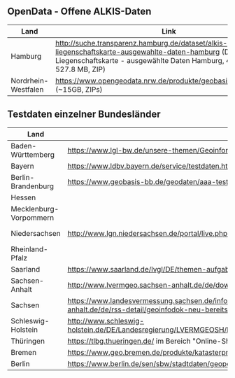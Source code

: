 ## OpenData - Offene ALKIS-Daten

|Land|Link|
|---|---|
|Hamburg|http://suche.transparenz.hamburg.de/dataset/alkis-liegenschaftskarte-ausgewahlte-daten-hamburg (Download ALKIS Liegenschaftskarte - ausgewählte Daten Hamburg, 4. Quar [...], 527.8 MB, ZIP)|
|Nordrhein-Westfalen|https://www.opengeodata.nrw.de/produkte/geobasis/lk/akt/gru_xml/ (~15GB, ZIPs)|


## Testdaten einzelner Bundesländer 

| Land  			| GID6 Link | GID7 Link |
|---|---|---|
| Baden-Württemberg		| https://www.lgl-bw.de/unsere-themen/Geoinformation/AFIS-ALKIS-ATKIS/ALKIS/Testdaten/ | https://www.lgl-bw.de/unsere-themen/Geoinformation/AFIS-ALKIS-ATKIS/GeoInfoDok-NEU/ | 
| Bayern			| https://www.ldbv.bayern.de/service/testdaten.html | https://www.ldbv.bayern.de/produkte/kataster/alkis.html | 
| Berlin-Brandenburg		| https://www.geobasis-bb.de/geodaten/aaa-testdaten.html#alkis | https://geobasis-bb.de/lgb/de/geodaten/liegenschaftskataster/geoinfodok-7-1 | 
| Hessen			| | https://hvbg.hessen.de/geoinformation/afis-alkis-atkis-modell/geoinfodok-neu | 
| Mecklenburg-Vorpommern	| | FAQ siehe MV ALKIS – Umstellung auf AAA-AS 7.1 https://www.laiv-mv.de/Geoinformation/FAQ/ | 
| Niedersachsen		| http://www.lgn.niedersachsen.de/portal/live.php?navigation_id=11043&article_id=51644&_psmand=35 | https://www.lgln.niedersachsen.de/startseite/geodaten_karten/afis_alkis_atkis/aaa_testdaten/testdaten-220074.html | 
| Rheinland-Pfalz		| | 
| Saarland			| https://www.saarland.de/lvgl/DE/themen-aufgaben/themen/kataster/alkis/alkis.html | 
| Sachsen-Anhalt		| http://www.lvermgeo.sachsen-anhalt.de/de/download/testdaten/main.htm | 
| Sachsen			| https://www.landesvermessung.sachsen.de/infos-und-testdaten-4020.html https://www.lvermgeo.sachsen-anhalt.de/de/rss-detail/geoinfodok-neu-bereitstellung-testdaten-objektartenkatalog.html | 
| Schleswig-Holstein		| http://www.schleswig-holstein.de/DE/Landesregierung/LVERMGEOSH/Downloads/DownloadTestdaten/downloadsTestdatenAlkis.html | https://www.schleswig-holstein.de/DE/landesregierung/ministerien-behoerden/LVERMGEOSH/Themen/themaGeoinfoDok/themaGeoinfodok7.html | 
| Thüringen			| https://tlbg.thueringen.de/ im Bereich "Online-Shop / Vertrieb" dort direkt unter dem Thema "Testdaten" | 
| Bremen			| https://www.geo.bremen.de/produkte/katasterprodukte/auszuege-aus-dem-liegenschaftskataster-12272 | 
| Berlin			| https://www.berlin.de/sen/sbw/stadtdaten/geoportal/liegenschaftskataster/alkis/ | 
